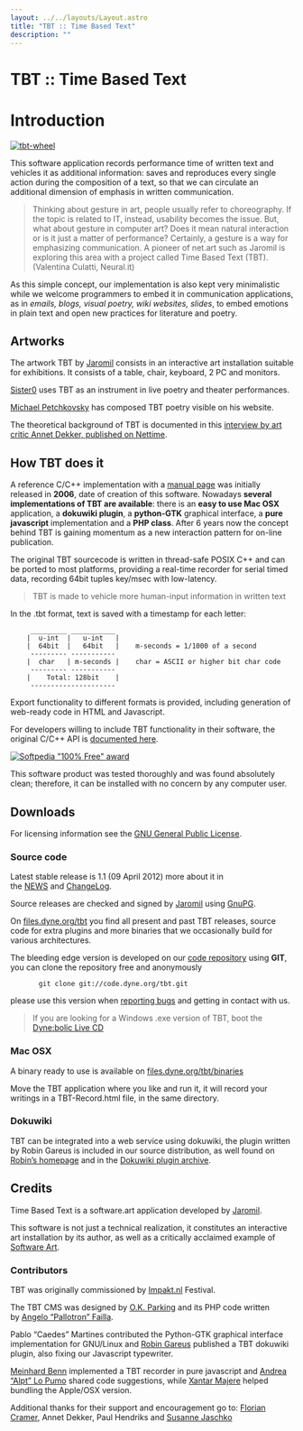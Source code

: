 ```yaml
---
layout: ../../layouts/Layout.astro
title: "TBT :: Time Based Text"
description: ""
---
```


# TBT :: Time Based Text

# Introduction

[![](https://dyne.org/wp-content/uploads/2006/03/tbt-wheel.png "tbt-wheel")](https://dyne.org/wp-content/uploads/2006/03/tbt-wheel.png)

This software application records performance time of written text and vehicles it as additional information: saves and reproduces every single action during the composition of a text, so that we can circulate an additional dimension of emphasis in written communication.

> Thinking about gesture in art, people usually refer to choreography. If the topic is related to IT, instead, usability becomes the issue. But, what about gesture in computer art? Does it mean natural interaction or is it just a matter of performance? Certainly, a gesture is a way for emphasizing communication. A pioneer of net.art such as Jaromil is exploring this area with a project called Time Based Text (TBT). (Valentina Culatti, Neural.it)

As this simple concept, our implementation is also kept very minimalistic while we welcome programmers to embed it in communication applications, as in *emails, blogs, visual poetry, wiki websites, slides*, to embed emotions in plain text and open new practices for literature and poetry.

## Artworks

The artwork TBT by [Jaromil]() consists in an interactive art installation suitable for exhibitions. It consists of a table, chair, keyboard, 2 PC and monitors.

[Sister0](http://sister0.org/) uses TBT as an instrument in live poetry and theater performances.

[Michael Petchkovsky](http://www.cosmo0.dyndns.org/les_art/writings.html) has composed TBT poetry visible on his website.

The theoretical background of TBT is documented in this [interview by art critic Annet Dekker, published on Nettime](http://www.nettime.org/Lists-Archives/nettime-l-0804/msg00022.html).

## How TBT does it

A reference C/C++ implementation with a [manual page](http://tbt.dyne.org/manual.html) was initially released in **2006**, date of creation of this software. Nowadays **several implementations of TBT are available**: there is an **easy to use Mac OSX** application, a **dokuwiki plugin**, a **python-GTK** graphical interface, a **pure javascript** implementation and a **PHP class**. After 6 years now the concept behind TBT is gaining momentum as a new interaction pattern for on-line publication.

The original TBT sourcecode is written in thread-safe POSIX C++ and can be ported to most platforms, providing a real-time recorder for serial timed data, recording 64bit tuples key/msec with low-latency.

> TBT is made to vehicle more human-input information in written text

In the .tbt format, text is saved with a timestamp for each letter:

         _________ ___________
        |  u-int  |   u-int   |
        |  64bit  |   64bit   |    m-seconds = 1/1000 of a second
         --------- -----------
        |  char   | m-seconds |    char = ASCII or higher bit char code
         --------- -----------
        |    Total: 128bit    |
         ---------------------

Export functionality to different formats is provided, including generation of web-ready code in HTML and Javascript.

For developers willing to include TBT functionality in their software, the original C/C++ API is [documented here](http://tbt.dyne.org/codedoc).

[![](https://www.dyne.org/wp-content/uploads/2012/06/softpedia_free_award_f.gif "Softpedia \"100% Free\" award")](http://mac.softpedia.com/progClean/TBT-Clean-126880.html)

This software product was tested thoroughly and was found absolutely clean; therefore, it can be installed with no concern by any computer user.

## Downloads

For licensing information see the [GNU General Public License](http://www.gnu.org/copyleft/gpl.html).

### Source code

Latest stable release is 1.1 (09 April 2012) more about it in the [NEWS](http://files.dyne.org/tbt/NEWS) and [ChangeLog](http://files.dyne.org/freej/ChangeLog).

Source releases are checked and signed by [Jaromil](http://rastasoft.org/) using [GnuPG](http://www.gnupg.org/).

On [files.dyne.org/tbt](http://files.dyne.org/tbt) you find all present and past TBT releases, source code for extra plugins and more binaries that we occasionally build for various architectures.

The bleeding edge version is developed on our [code repository](http://git.dyne.org/) using **GIT**, you can clone the repository free and anonymously

           git clone git://code.dyne.org/tbt.git

please use this version when [reporting bugs](http://bugs.dyne.org/) and getting in contact with us.

> If you are looking for a Windows .exe version of TBT, boot the [Dyne:bolic Live CD](http://dynebolic.org/)

### Mac OSX

A binary ready to use is available on [files.dyne.org/tbt/binaries](http://files.dyne.org/tbt/binaries/)

Move the TBT application where you like and run it, it will record your writings in a TBT-Record.html file, in the same directory.

### Dokuwiki

TBT can be integrated into a web service using dokuwiki, the plugin written by Robin Gareus is included in our source distribution, as well found on [Robin’s homepage](http://rg42.org/wiki/tbt) and in the [Dokuwiki plugin archive](http://www.dokuwiki.org/plugin:tbt).

## Credits

Time Based Text is a software.art application developed by [Jaromil](http://jaromil.dyne.org/).

This software is not just a technical realization, it constitutes an interactive art installation by its author, as well as a critically acclaimed example of [Software Art](http://www.runme.org/project/+tbt/).

### Contributors

TBT was originally commissioned by [Impakt.nl](http://www.impakt.nl) Festival.

The TBT CMS was designed by [O.K. Parking](http://www.ok-parking.nl) and its PHP code written by [Angelo “Pallotron” Failla](http://www.pallotron.net/).

Pablo “Caedes” Martines contributed the Python-GTK graphical interface implementation for GNU/Linux and [Robin Gareus](http://gareus.org/) published a TBT dokuwiki plugin, also fixing our Javascript typewriter.

[Meinhard Benn](http://benn.org/) implemented a TBT recorder in pure javascript and [Andrea “Alpt” Lo Pumo](http://freaknet.org/alpt/) shared code suggestions, while [Xantar Majere](http://www.xant.net/) helped bundling the Apple/OSX version.

Additional thanks for their support and encouragement go to: [Florian Cramer](http://pleintekst.nl/), Annet Dekker, Paul Hendriks and [Susanne Jaschko](http://www.sujaschko.de/)

